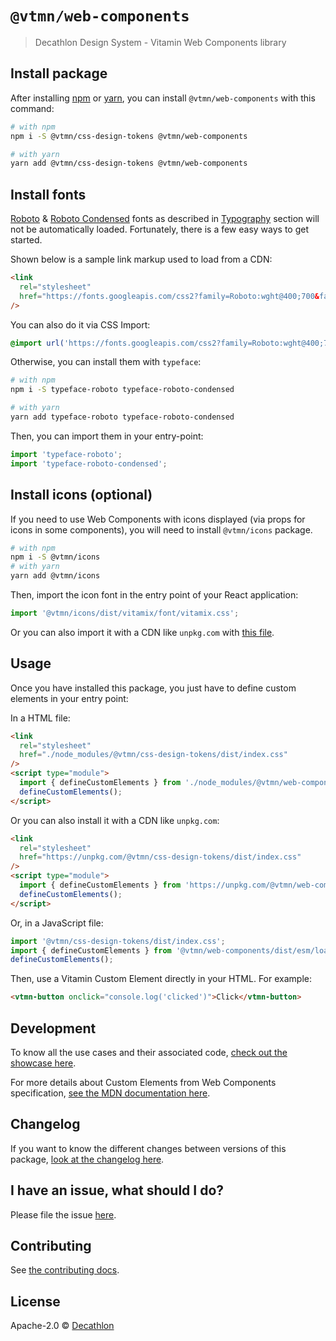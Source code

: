 # `@vtmn/web-components`

> Decathlon Design System - Vitamin Web Components library

## Install package

After installing [npm](https://docs.npmjs.com/downloading-and-installing-node-js-and-npm) or [yarn](https://yarnpkg.com/en/docs/install), you can install `@vtmn/web-components` with this command:

```sh
# with npm
npm i -S @vtmn/css-design-tokens @vtmn/web-components

# with yarn
yarn add @vtmn/css-design-tokens @vtmn/web-components
```

## Install fonts

[Roboto](https://fonts.google.com/specimen/Roboto) & [Roboto Condensed](https://fonts.google.com/specimen/Roboto+Condensed) fonts as described in [Typography](https://www.decathlon.design/726f8c765/v/0/p/860e14-typography) section will not be automatically loaded. Fortunately, there is a few easy ways to get started.

Shown below is a sample link markup used to load from a CDN:

```html
<link
  rel="stylesheet"
  href="https://fonts.googleapis.com/css2?family=Roboto:wght@400;700&family=Roboto+Condensed:ital,wght@0,400;0,700;1,700&display=swap"
/>
```

You can also do it via CSS Import:

```css
@import url('https://fonts.googleapis.com/css2?family=Roboto:wght@400;700&family=Roboto+Condensed:ital,wght@0,400;0,700;1,700&display=swap');
```

Otherwise, you can install them with `typeface`:

```sh
# with npm
npm i -S typeface-roboto typeface-roboto-condensed

# with yarn
yarn add typeface-roboto typeface-roboto-condensed
```

Then, you can import them in your entry-point:

```javascript
import 'typeface-roboto';
import 'typeface-roboto-condensed';
```

## Install icons (optional)

If you need to use Web Components with icons displayed (via props for icons in some components), you will need to install `@vtmn/icons` package.

```sh
# with npm
npm i -S @vtmn/icons
# with yarn
yarn add @vtmn/icons
```

Then, import the icon font in the entry point of your React application:

```javascript
import '@vtmn/icons/dist/vitamix/font/vitamix.css';
```

Or you can also import it with a CDN like `unpkg.com` with [this file](https://unpkg.com/@vtmn/icons/dist/vitamix/font/vitamix.css).

## Usage

Once you have installed this package, you just have to define custom elements in your entry point:

In a HTML file:

```html
<link
  rel="stylesheet"
  href="./node_modules/@vtmn/css-design-tokens/dist/index.css"
/>
<script type="module">
  import { defineCustomElements } from './node_modules/@vtmn/web-components/dist/esm/loader.js';
  defineCustomElements();
</script>
```

Or you can also install it with a CDN like `unpkg.com`:

```html
<link
  rel="stylesheet"
  href="https://unpkg.com/@vtmn/css-design-tokens/dist/index.css"
/>
<script type="module">
  import { defineCustomElements } from 'https://unpkg.com/@vtmn/web-components/dist/esm/loader.js';
  defineCustomElements();
</script>
```

Or, in a JavaScript file:

```javascript
import '@vtmn/css-design-tokens/dist/index.css';
import { defineCustomElements } from '@vtmn/web-components/dist/esm/loader.js';
defineCustomElements();
```

Then, use a Vitamin Custom Element directly in your HTML. For example:

```html
<vtmn-button onclick="console.log('clicked')">Click</vtmn-button>
```

## Development

To know all the use cases and their associated code, [check out the showcase here](https://decathlon.github.io/vitamin-web/@vtmn/showcase-web-components).

For more details about Custom Elements from Web Components specification, [see the MDN documentation here](https://developer.mozilla.org/en-US/docs/Web/Web_Components/Using_custom_elements).

## Changelog

If you want to know the different changes between versions of this package, [look at the changelog here](https://github.com/Decathlon/vitamin-web/blob/main/packages/sources/web-components/CHANGELOG.md).

## I have an issue, what should I do?

Please file the issue [here](https://github.com/Decathlon/vitamin-web/issues/new).

## Contributing

See [the contributing docs](https://github.com/Decathlon/vitamin-web/blob/main/CONTRIBUTING.md).

## License

Apache-2.0 © [Decathlon](https://github.com/Decathlon)
